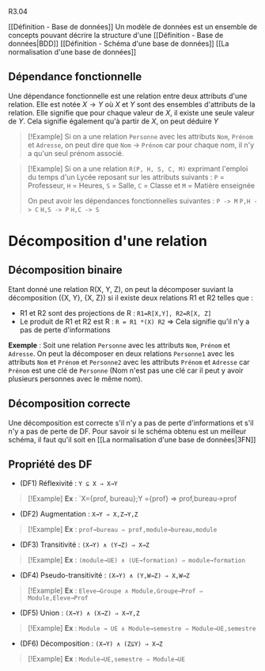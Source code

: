 R3.04

[[Définition - Base de données]]
Un modèle de données est un ensemble de concepts pouvant décrire la structure d'une [[Définition - Base de données|BDD]]
[[Définition - Schéma d'une base de données]]
[[La normalisation d'une base de données]]

## Dépendance fonctionnelle
Une dépendance fonctionnelle est une relation entre deux attributs d'une relation. Elle est notée $X \rightarrow Y$ où $X$ et $Y$ sont des ensembles d'attributs de la relation. Elle signifie que pour chaque valeur de $X$, il existe une seule valeur de $Y$. Cela signifie également qu'à partir de $X$, on peut déduire $Y$

> [!Example]
> Si on a une relation `Personne` avec les attributs `Nom`, `Prénom` et `Adresse`, on peut dire que `Nom` $\rightarrow$ `Prénom` car pour chaque nom, il n'y a qu'un seul prénom associé.

> [!Example]
> Si on a une relation `R(P, H, S, C, M)` exprimant l'emploi du temps d'un Lycée reposant sur les attributs suivants :
> `P` = Professeur, `H` = Heures, `S`  = Salle, `C` = Classe et `M` = Matière enseignée
> 
> On peut avoir les dépendances fonctionnelles suivantes :
> `P -> M`
> `P,H -> C`
> `H,S -> P`
> `H,C -> S`

# Décomposition d'une relation
## Décomposition binaire
Etant donné une relation R(X, Y, Z), on peut la décomposer suviant la décomposition ({X, Y}, {X, Z}) si il existe deux relations R1 et R2 telles que :
- R1 et R2 sont des projections de R : `R1=R[X,Y], R2=R[X, Z]`
- Le produit de R1 et R2 est R : `R = R1 *(X) R2`
=> Cela signifie qu'il n'y a pas de perte d'informations

**Exemple** : Soit une relation `Personne` avec les attributs `Nom`, `Prénom` et `Adresse`. On peut la décomposer en deux relations `Personne1` avec les attributs `Nom` et `Prénom` et `Personne2` avec les attributs `Prénom` et `Adresse` car `Prénom` est une clé de `Personne` (Nom n'est pas une clé car il peut y avoir plusieurs personnes avec le même nom).

## Décomposition correcte
Une décomposition est correcte s'il n'y a pas de perte d'informations et s'il n'y a pas de perte de DF. Pour savoir si le schéma obtenu est un meilleur schéma, il faut qu'il soit en [[La normalisation d'une base de données|3FN]]


## Propriété des DF
- (DF1) Réflexivité : `Y ⊆ X ⇒ X→Y`
>[!Example]
>**Ex** : `X={prof, bureau};Y ={prof} ⇒ prof,bureau→prof
- (DF2) Augmentation : `X→Y ⇒ X,Z→Y,Z`
> [!Example]
> **Ex** : `prof→bureau ⇒ prof,module→bureau,module`
- (DF3) Transitivité : `(X→Y) ∧ (Y→Z) ⇒ X→Z`
>[!Example]
>**Ex** : `(module→UE) ∧ (UE→formation) ⇒ module→formation`
- (DF4) Pseudo-transitivité : `(X→Y) ∧ (Y,W→Z) ⇒ X,W→Z`
>[!Example]
>**Ex** : `Eleve→Groupe ∧ Module,Groupe→Prof ⇒ Module,Eleve→Prof`
- (DF5) Union : `(X→Y) ∧ (X→Z) ⇒ X→Y,Z`
>[!Example]
>**Ex** : `Module → UE ∧ Module→semestre ⇒ Module→UE,semestre`
- (DF6) Décomposition : `(X→Y) ∧ (Z⊆Y) ⇒ X→Z`
>[!Example]
>**Ex** : `Module→UE,semestre ⇒ Module→UE`